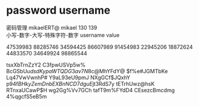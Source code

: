 # password username 
密码管理    mikaelERT@  mikael  130 139  
小写-数字-大写-特殊字符-数字
username value

47539983
88285746
34594425
86607989
91454983
22945206
18872624
44833570
34649924
98865544

tsxXbTrnZzY2
C3fpwUSVp5w%
BcGSbU$udsdK
ypaWTQDG3av7
N8$c@MhYFdY@
$f%e#JGMTbKe
Lq47VwVwnhP#
Y9aL93eU9pmJ
NXgGCf$JQxhY
p94f$BHkyZem
DnbEXBnNCD7d
guE$jt3RdS7y
tETrhUwz@hsK
RTnxaUCawP$H
wg2Gg%Vv7GCh
tafT9m%FYdD4
CEsezcBmcdmg
4%qgcfS5eB5m
